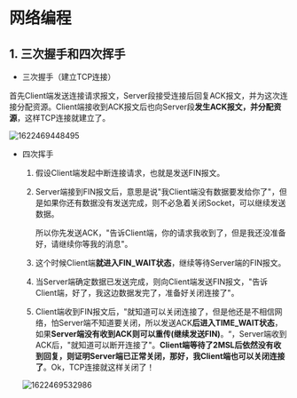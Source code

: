 # 网络编程

## 1. 三次握手和四次挥手

- 三次握手（建立TCP连接）

首先Client端发送连接请求报文，Server段接受连接后回复ACK报文，并为这次连接分配资源。Client端接收到ACK报文后也向Server段**发生ACK报文，并分配资源**，这样TCP连接就建立了。

![1622469448495](E:\SoftwareNote\面试准备\网络编程\img\TCP三次握手.png)

- 四次挥手

  1. 假设Client端发起中断连接请求，也就是发送FIN报文。

  2. Server端接到FIN报文后，意思是说"我Client端没有数据要发给你了"，但是如果你还有数据没有发送完成，则不必急着关闭Socket，可以继续发送数据。

     所以你先发送ACK，"告诉Client端，你的请求我收到了，但是我还没准备好，请继续你等我的消息"。

  3. 这个时候Client端**就进入FIN_WAIT状态**，继续等待Server端的FIN报文。

  4. 当Server端确定数据已发送完成，则向Client端发送FIN报文，"告诉Client端，好了，我这边数据发完了，准备好关闭连接了"。

  5. Client端收到FIN报文后，"就知道可以关闭连接了，但是他还是不相信网络，怕Server端不知道要关闭，所以发送ACK**后进入TIME_WAIT状态**，如果**Server端没有收到ACK则可以重传(继续发送FIN)**。“，Server端收到ACK后，"就知道可以断开连接了"。**Client端等待了2MSL后依然没有收到回复，则证明Server端已正常关闭，那好，我Client端也可以关闭连接了**。Ok，TCP连接就这样关闭了！ 

  ![1622469532986](E:\SoftwareNote\面试准备\网络编程\img\TCP四次挥手.png)